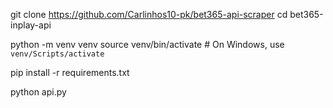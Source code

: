 git clone https://github.com/Carlinhos10-pk/bet365-api-scraper
cd bet365-inplay-api

python -m venv venv
source venv/bin/activate   # On Windows, use `venv/Scripts/activate`

pip install -r requirements.txt

python api.py